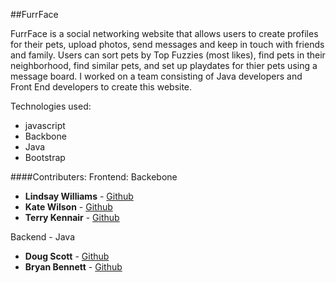 ##FurrFace

FurrFace is a social networking website that allows users to create profiles for their pets, upload photos, send messages and keep in touch with friends and family. Users can sort pets by Top Fuzzies (most likes), find pets in their neighborhood, find similar pets, and set up playdates for thier pets using a message board. I worked on a team consisting of Java developers and Front End developers to create this website.

Technologies used:
- javascript
- Backbone
- Java
- Bootstrap

####Contributers:
Frontend:
Backebone
* **Lindsay Williams** - [Github](https://github.com/williamsl25)
* **Kate Wilson** - [Github](https://github.com/katevontaine)
* **Terry Kennair** - [Github](https://github.com/tken85)

Backend - Java
* **Doug Scott** - [Github](https://github.com/dougscott2)
* **Bryan Bennett** - [Github](https://github.com/B-Bennett)
